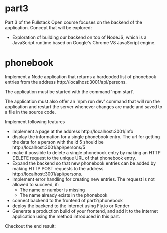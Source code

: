 # part3

Part 3 of the Fullstack Open course focuses on the backend of the application.
Concept that will be explored:
- Exploration of building our backend on top of NodeJS, which is a JavaScript runtime based on Google's Chrome V8 JavaScript engine.

# phonebook

Implement a Node application that returns a hardcoded list of phonebook entries from the address http://localhost:3001/api/persons.

The application must be started with the command 'npm start'.

The application must also offer an 'npm run dev' command that will run the application and restart the server whenever changes are made and saved to a file in the source code.

Implement following features
- Implement a page at the address http://localhost:3001/info
- display the information for a single phonebook entry. The url for getting the data for a person with the id 5 should be http://localhost:3001/api/persons/5
- make it possible to delete a single phonebook entry by making an HTTP DELETE request to the unique URL of that phonebook entry.
- Expand the backend so that new phonebook entries can be added by making HTTP POST requests to the address http://localhost:3001/api/persons.
- Implement error handling for creating new entries. The request is not allowed to succeed, if:
   - The name or number is missing
   - The name already exists in the phonebook
- connect backend to the frontend of part2/phonebook
- deploy the backend to the internet using Fly.io or Render
- Generate a production build of your frontend, and add it to the internet application using the method introduced in this part.

Checkout the end result: 
